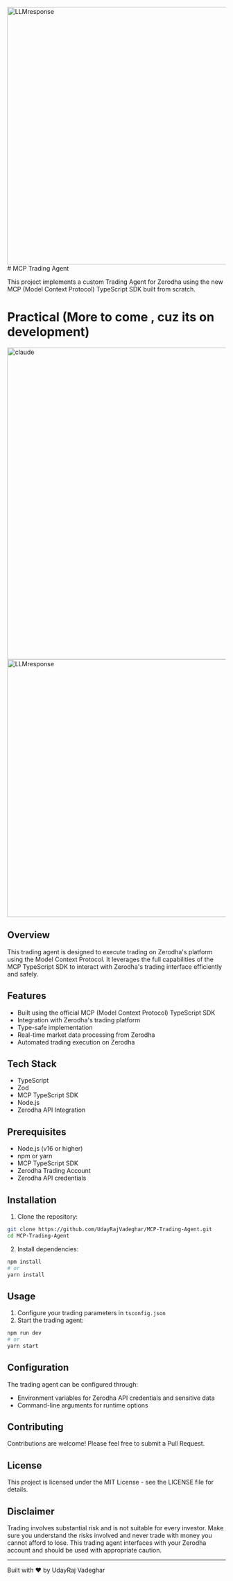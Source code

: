 <img width="594" alt="LLMresponse" src="https://github.com/user-attachments/assets/7aafc137-c8ac-407b-8d96-68cf4fd81155" /># MCP Trading Agent

This project implements a custom Trading Agent for Zerodha using the new MCP (Model Context Protocol) TypeScript SDK built from scratch.

# Practical (More to come , cuz its on development)
<img width="719" alt="claude" src="https://github.com/user-attachments/assets/75cc6d7e-7365-496f-858c-9281f9ea2fce" />
<img width="594" alt="LLMresponse" src="https://github.com/user-attachments/assets/ae43f434-f321-4d32-a10a-c04bc767bc9f" />

## Overview

This trading agent is designed to execute trading on Zerodha's platform using the Model Context Protocol. It leverages the full capabilities of the MCP TypeScript SDK to interact with Zerodha's trading interface efficiently and safely.

## Features

- Built using the official MCP (Model Context Protocol) TypeScript SDK
- Integration with Zerodha's trading platform
- Type-safe implementation
- Real-time market data processing from Zerodha
- Automated trading execution on Zerodha

## Tech Stack

- TypeScript
- Zod
- MCP TypeScript SDK
- Node.js
- Zerodha API Integration

## Prerequisites

- Node.js (v16 or higher)
- npm or yarn
- MCP TypeScript SDK
- Zerodha Trading Account
- Zerodha API credentials

## Installation

1. Clone the repository:

```bash
git clone https://github.com/UdayRajVadeghar/MCP-Trading-Agent.git
cd MCP-Trading-Agent
```

2. Install dependencies:

```bash
npm install
# or
yarn install
```

## Usage

1. Configure your trading parameters in `tsconfig.json`
2. Start the trading agent:

```bash
npm run dev
# or
yarn start
```

## Configuration

The trading agent can be configured through:

- Environment variables for Zerodha API credentials and sensitive data
- Command-line arguments for runtime options

## Contributing

Contributions are welcome! Please feel free to submit a Pull Request.

## License

This project is licensed under the MIT License - see the LICENSE file for details.

## Disclaimer

Trading involves substantial risk and is not suitable for every investor. Make sure you understand the risks involved and never trade with money you cannot afford to lose. This trading agent interfaces with your Zerodha account and should be used with appropriate caution.

---

Built with ❤️ by UdayRaj Vadeghar
